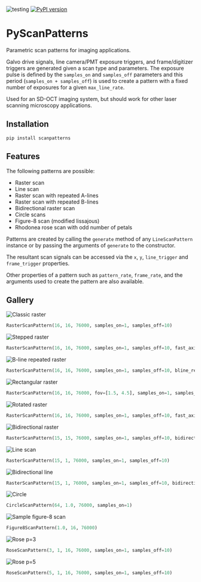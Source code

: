 ![testing](https://github.com/sstucker/pyscanpatterns/actions/workflows/test.yml/badge.svg)
[![PyPI version](https://badge.fury.io/py/scanpatterns.svg)](https://badge.fury.io/py/scanpatterns)

# PyScanPatterns
Parametric scan patterns for imaging applications.

Galvo drive signals, line camera/PMT exposure triggers, and frame/digitizer triggers are generated given a scan type and parameters. The exposure pulse is defined by the `samples_on` and `samples_off` parameters and this period (`samples_on + samples_off`) is used to create a pattern with a fixed number of exposures for a given `max_line_rate`. 

Used for an SD-OCT imaging system, but should work for other laser scanning microscopy applications.

## Installation
```
pip install scanpatterns
```

## Features

The following patterns are possible:
* Raster scan
* Line scan
* Raster scan with repeated A-lines
* Raster scan with repeated B-lines
* Bidirectional raster scan
* Circle scans
* Figure-8 scan (modified lissajous)
* Rhodonea rose scan with odd number of petals

Patterns are created by calling the `generate` method of any `LineScanPattern` instance or by passing
the arguments of `generate` to the constructor.

The resultant scan signals can be accessed via the `x`, `y`, `line_trigger` and `frame_trigger` properties.

Other properties of a pattern such as `pattern_rate`, `frame_rate`, and the arguments used to create the pattern
are also available.

## Gallery

![Classic raster](https://raw.githubusercontent.com/sstucker/pyscanpatterns/master/img/raster.png)
```python
RasterScanPattern(16, 16, 76000, samples_on=1, samples_off=10)
```

![Stepped raster](https://raw.githubusercontent.com/sstucker/pyscanpatterns/master/img/rasterstep.png)
```python
RasterScanPattern(16, 16, 76000, samples_on=1, samples_off=10, fast_axis_step=True, slow_axis_step=True)
```

![B-line repeated raster](https://raw.githubusercontent.com/sstucker/pyscanpatterns/master/img/rasterrpt.png)
```python
RasterScanPattern(16, 16, 76000, samples_on=1, samples_off=10, bline_repeat=2)
```

![Rectangular raster](https://raw.githubusercontent.com/sstucker/pyscanpatterns/master/img/rectraster.png)
```python
RasterScanPattern(16, 16, 76000, fov=[1.5, 4.5], samples_on=1, samples_off=10, fast_axis_step=True, slow_axis_step=True)
```

![Rotated raster](https://raw.githubusercontent.com/sstucker/pyscanpatterns/master/img/rotraster.png)
```python
RasterScanPattern(16, 16, 76000, samples_on=1, samples_off=10, fast_axis_step=True, slow_axis_step=True, rotation_rad=np.pi/4)
```

![Bidirectional raster](https://raw.githubusercontent.com/sstucker/pyscanpatterns/master/img/biraster.png)
```python
RasterScanPattern(15, 15, 76000, samples_on=1, samples_off=10, bidirectional=True, slow_axis_step=True)
```

![Line scan](https://raw.githubusercontent.com/sstucker/pyscanpatterns/master/img/line.png)
```python
RasterScanPattern(15, 1, 76000, samples_on=1, samples_off=10)
```

![Bidirectional line](https://raw.githubusercontent.com/sstucker/pyscanpatterns/master/img/biline.png)
```python
RasterScanPattern(15, 1, 76000, samples_on=1, samples_off=10, bidirectional=True, rotation_rad=np.pi/8)
```

![Circle](https://raw.githubusercontent.com/sstucker/pyscanpatterns/master/img/circle.png)
```python
CircleScanPattern(64, 1.0, 76000, samples_on=1)
```

![Sample figure-8 scan](https://github.com/sstucker/PyScanPattern/blob/master/img/fig8.png)
```python
Figure8ScanPattern(1.0, 16, 76000)
```

![Rose p=3](https://raw.githubusercontent.com/sstucker/pyscanpatterns/master/img/rose3.png)
```python
RoseScanPattern(3, 1, 16, 76000, samples_on=1, samples_off=10)
```

![Rose p=5](https://raw.githubusercontent.com/sstucker/pyscanpatterns/master/img/rose5.png)
```python
RoseScanPattern(5, 1, 16, 76000, samples_on=1, samples_off=10)
```
